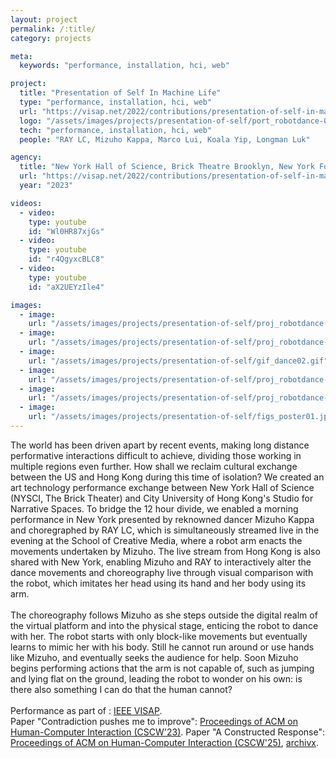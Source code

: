 ```yaml
---
layout: project
permalink: /:title/
category: projects

meta:
  keywords: "performance, installation, hci, web"

project:
  title: "Presentation of Self In Machine Life"
  type: "performance, installation, hci, web"
  url: "https://visap.net/2022/contributions/presentation-of-self-in-machine-life"
  logo: "/assets/images/projects/presentation-of-self/port_robotdance-04square.jpg"
  tech: "performance, installation, hci, web"
  people: "RAY LC, Mizuho Kappa, Marco Lui, Koala Yip, Longman Luk"

agency:
  title: "New York Hall of Science, Brick Theatre Brooklyn, New York Foundation for the Arts, Hong Kong Arts Development Council, Chow Sang Sang Group Research Fund, IEEE VISAP, CSCW"
  url: "https://visap.net/2022/contributions/presentation-of-self-in-machine-life"
  year: "2023"

videos:
  - video:
    type: youtube
    id: "Wl0HR87xjGs"
  - video:
    type: youtube
    id: "r4QgyxcBLC8"
  - video:
    type: youtube
    id: "aX2UEYzIle4"

images:
  - image:
    url: "/assets/images/projects/presentation-of-self/proj_robotdance-04.jpg"
  - image:
    url: "/assets/images/projects/presentation-of-self/proj_robotdance-06.jpg"
  - image:
    url: "/assets/images/projects/presentation-of-self/gif_dance02.gif"
  - image:
    url: "/assets/images/projects/presentation-of-self/proj_robotdance-03.jpg"
  - image:
    url: "/assets/images/projects/presentation-of-self/proj_robotdance-64.jpg"
  - image:
    url: "/assets/images/projects/presentation-of-self/figs_poster01.jpg"
---
```

<p>The world has been driven apart by recent events, making long distance performative interactions difficult to achieve, dividing those working in multiple regions even further. How shall we reclaim cultural exchange between the US and Hong Kong during this time of isolation? We created an art technology performance exchange between New York Hall of Science (NYSCI, The Brick Theater) and City University of Hong Kong's Studio for Narrative Spaces. To bridge the 12 hour divide, we enabled a morning performance in New York presented by reknowned dancer Mizuho Kappa and choregraphed by RAY LC, which is simultaneously streamed live in the evening at the School of Creative Media, where a robot arm enacts the movements undertaken by Mizuho. The live stream from Hong Kong is also shared with New York, enabling Mizuho and RAY to interactively alter the dance movements and choreography live through visual comparison with the robot, which imitates her head using its hand and her body using its arm.<br><br>
The choreography follows Mizuho as she steps outside the digital realm of the virtual platform and into the physical stage, enticing the robot to dance with her. The robot starts with only block-like movements but eventually learns to mimic her with his body. Still he cannot run around or use hands like Mizuho, and eventually seeks the audience for help. Soon Mizuho begins performing actions that the arm is not capable of, such as jumping and lying flat on the ground, leading the robot to wonder on his own: is there also something I can do that the human cannot?<br><br>
Performance as part of : <a href="https://ieeexplore.ieee.org/document/9975592"><u>IEEE VISAP</u></a>.<br>
Paper "Contradiction pushes me to improve": <a href="https://dl.acm.org/doi/10.1145/3610182"><u>Proceedings of ACM on Human-Computer Interaction (CSCW'23)</u></a>.
Paper "A Constructed Response": <a href=""><u>Proceedings of ACM on Human-Computer Interaction (CSCW'25)</u></a>, <a href="https://arxiv.org/abs/2505.23090"><u>archivx</u></a>.
</p>
